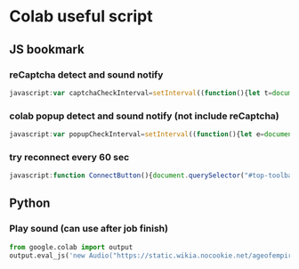 # Colab useful script

## JS bookmark

### reCaptcha detect and sound notify

```js
javascript:var captchaCheckInterval=setInterval((function(){let t=document.querySelector("body > colab-recaptcha-dialog");if(t){let e=window.getComputedStyle(t);"none"!==e.display&&"hidden"!==e.visibility&&(notify("https://github.com/micr0dust/colab-useful-script/raw/main/sound/under%20attack.mp3?raw=true"),notify("https://github.com/micr0dust/colab-useful-script/raw/main/sound/converted.mp3?raw=true"),clearInterval(captchaCheckInterval))}}),1e3);function notify(t){var e=document.createElement("audio");e.src=t,e.autoplay=!0,e.loop=!1,document.body.appendChild(e)}
```

### colab popup detect and sound notify (not include reCaptcha)

```js
javascript:var popupCheckInterval=setInterval((function(){let e=document.querySelector("body > mwc-dialog");if(e){let t=window.getComputedStyle(e);"none"!==t.display&&"hidden"!==t.visibility&&(notify("https://github.com/micr0dust/colab-useful-script/raw/main/sound/You%20have%20been%20defeated.mp3?raw=true"),clearInterval(popupCheckInterval))}}),1e3);function notify(e){var t=document.createElement("audio");t.src=e,t.autoplay=!0,t.loop=!1,document.body.appendChild(t)}
```

### try reconnect every 60 sec

```js
javascript:function ConnectButton(){document.querySelector("#top-toolbar > colab-connect-button").shadowRoot.querySelector("#connect").click()}setInterval(ConnectButton,6e4);
```

## Python

### Play sound (can use after job finish)

```python
from google.colab import output
output.eval_js('new Audio("https://static.wikia.nocookie.net/ageofempires/images/2/2b/Victory_aoe3de.ogg").play()')
```
